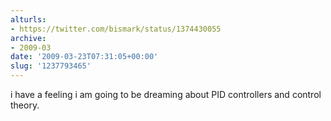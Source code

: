 ```yaml
---
alturls:
- https://twitter.com/bismark/status/1374430055
archive:
- 2009-03
date: '2009-03-23T07:31:05+00:00'
slug: '1237793465'
---
```


i have a feeling i am going to be dreaming about PID controllers and control theory.


